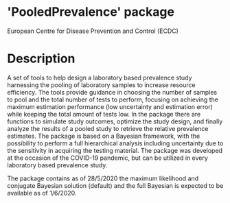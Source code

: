# 'PooledPrevalence' package
European Centre for Disease Prevention and Control (ECDC)

# Description

A set of tools to help design a laboratory based prevalence study harnessing the pooling of laboratory samples to increase resource efficiency.
The tools provide guidance in choosing the number of samples to pool and the total number of tests to perform, focusing on achieving the maximum estimation performance (low uncertainty and estimation error) while keeping the total amount of tests low.
In the package there are functions to simulate study outcomes, optimize the study design, and finally analyze the results of a pooled study to retrieve the relative prevalence estimates.
The package is based on a Bayesian framework, with the possibility to perform a full hierarchical analysis including uncertainty due to the sensitivity in acquiring the testing material.
The package was developed at the occasion of the COVID-19 pandemic, but can be utilized in every laboratory based prevalence study.

The package contains as of 28/5/2020 the maximum likelihood and conjugate Bayesian solution (default) and the full Bayesian is expected to be available as of 1/6/2020.
